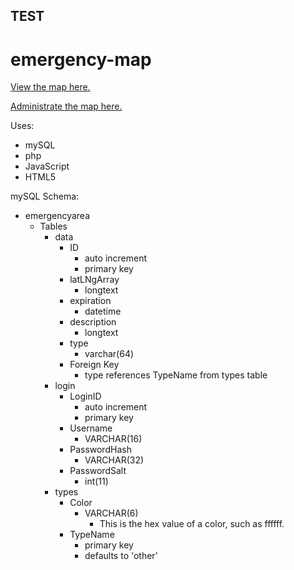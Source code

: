 ## TEST
# emergency-map
[View the map here.](http://tristo7.asuscomm.com/emergency-map/EmergencyAreaClient.html)


[Administrate the map here.](http://tristo7.asuscomm.com/emergency-map/EmergencyAreaAdmin.html)

Uses:
- mySQL
- php
- JavaScript
- HTML5

mySQL Schema:
- emergencyarea
	- Tables
		- data 
			- ID 
				- auto increment
				- primary key
			- latLNgArray
				- longtext
			- expiration
				- datetime
			- description
				- longtext
			- type
				- varchar(64)
			- Foreign Key
				- type references TypeName from types table
		- login
			- LoginID 
				- auto increment
				- primary key
			- Username
				- VARCHAR(16)
			- PasswordHash
				- VARCHAR(32)
			- PasswordSalt
				- int(11)
		- types
			- Color
				- VARCHAR(6)
					- This is the hex value of a color, such as ffffff.
			- TypeName
				- primary key
				- defaults to 'other'